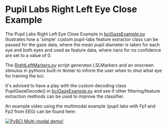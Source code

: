 # Pupil Labs Right Left Eye Close Example

The Pupil Labs Right Left Eye Close Example in [bciGazeExample.py](https://github.com/LMBooth/pybci/blob/main/pybci/Examples/PupilLabsRightLeftEyeClose/bciGazeExample.py) illustrates how a 'simple' custom pupil-labs feature extractor class can be passed for the gaze data, where the mean pupil diameter is taken for each eye and both eyes and used as feature data, where nans for no confidence are set to a value of 0.

The [RightLeftMarkers.py](https://github.com/LMBooth/pybci/blob/main/pybci/Examples/PupilLabsRightLeftEyeClose/RightLeftMarkers.py) script generates LSLMarkers and an onscreen stimulus in pythons built-in tkinter to inform the user when to shut what eye for training the bci.

It's advised to have a play with the custom decoding class PupilGazeDecode() in [bciGazeExample.py](https://github.com/LMBooth/pybci/blob/main/pybci/Examples/PupilLabsRightLeftEyeClose/bciGazeExample.py) and see if other filtering/feature extraction methods can be used to improve the classifier.

An example video using the multimodal example (pupil labs with Fp1 and Fp2 from EEG) can be found here:

[![PyBCI Multi-modal demo!](http://i3.ytimg.com/vi/SSmFU_Esayg/hqdefault.jpg)](https://www.youtube.com/watch?v=SSmFU_Esayg)

